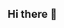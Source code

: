 ## Hi there 👋

<!--
**jenramos503/jenramos503** is a ✨ _special_ ✨ repository because its `README.md` (this file) appears on your GitHub profile.

Here are some ideas to get you started:

- 🔭 I’m currently working on ... Own
Business
- 🌱 I’m currently learning ... Javascript
- 👯 I’m looking to collaborate on ... Projects
- 🤔 I’m looking for help with ... My ideas and knowledgement
- 💬 Ask me about ... My knowledgement
- 📫 How to reach me: ... email and whats app
- 😄 Pronouns: ... Jenn
- ⚡ Fun fact: ... Im a traveler person
-->
